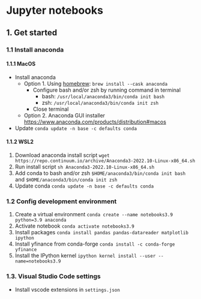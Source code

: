 # Jupyter notebooks

## 1. Get started

### 1.1 Install anaconda
  
#### 1.1.1 MacOS

- Install anaconda
  - Option 1. Using [homebrew](https://brew.sh/index_sv): `brew install --cask anaconda`
    - Configure bash and/or zsh by running command in terminal
      - bash: `/usr/local/anaconda3/bin/conda init bash`
      - zsh: `/usr/local/anaconda3/bin/conda init zsh`
    - Close terminal
  - Option 2. Anaconda GUI installer <https://www.anaconda.com/products/distribution#macos>
- Update `conda update -n base -c defaults conda`

#### 1.1.2 WSL2

1. Download anaconda install script `wget https://repo.continuum.io/archive/Anaconda3-2022.10-Linux-x86_64.sh`
2. Run install script `sh Anaconda3-2022.10-Linux-x86_64.sh`
3. Add conda to bash and/or zsh `$HOME/anaconda3/bin/conda init bash` and `$HOME/anaconda3/bin/conda init zsh`
4. Update conda `conda update -n base -c defaults conda`

### 1.2 Config development environment

1. Create a virtual environment `conda create --name notebooks3.9 python=3.9 anaconda`
2. Activate notebook `conda activate notebooks3.9`
3. Install packages `conda install pandas pandas-datareader matplotlib ipython`
4. Install yfinance from conda-forge `conda install -c conda-forge yfinance`
5. Install the IPython kernel `ipython kernel install --user --name=notebooks3.9`

### 1.3. Visual Studio Code settings

- Install vscode extensions in `settings.json`
